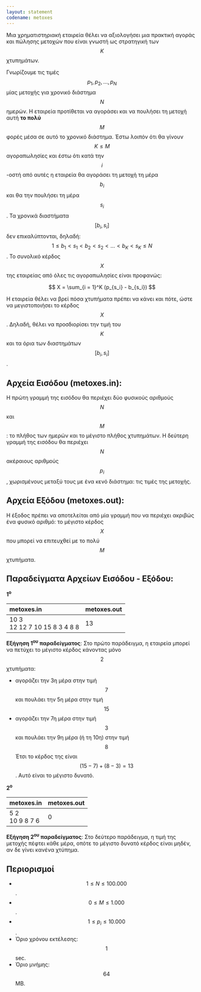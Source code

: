 ```yaml
---
layout: statement
codename: metoxes
---
```


Μια χρηματιστηριακή εταιρεία θέλει να αξιολογήσει μια πρακτική αγοράς και πώλησης μετοχών που είναι γνωστή ως στρατηγική των $$K$$ χτυπημάτων. 

Γνωρίζουμε τις τιμές $$p_1, p_2, \ldots, p_N$$ μίας μετοχής για χρονικό διάστημα $$N$$ ημερών. Η εταιρεία προτίθεται να αγοράσει και να πουλήσει τη μετοχή αυτή **το πολύ** $$M$$ φορές μέσα σε αυτό το χρονικό διάστημα. Έστω λοιπόν ότι θα γίνουν $$K \leq M$$ αγοραπωλησίες και έστω ότι κατά την $$i$$-οστή από αυτές η εταιρεία θα αγοράσει τη μετοχή τη μέρα $$b_i$$ και θα την πουλήσει τη μέρα $$s_i$$. Τα χρονικά διαστήματα $$[b_i, s_i]$$ δεν επικαλύπτονται, δηλαδή: $$1 \leq b_1 < s_1 < b_2 < s_2 < \ldots < b_K < s_K \leq N$$. Το συνολικό κέρδος $$X$$ της εταιρείας από όλες τις αγοραπωλησίες είναι προφανώς:

$$
X = \sum_{i = 1}^K (p_{s_i} - b_{s_i})
$$

Η εταιρεία θέλει να βρεί πόσα χτυπήματα πρέπει να κάνει και πότε, ώστε να μεγιστοποιήσει το κέρδος $$X$$. Δηλαδή, θέλει να προσδιορίσει την τιμή του $$K$$ και τα όρια των διαστημάτων $$[b_i, s_i]$$.

## Αρχεία Εισόδου (metoxes.in):

Η πρώτη γραμμή της εισόδου θα περιέχει δύο φυσικούς αριθμούς $$N$$ και $$M$$: το πλήθος των ημερών και το μέγιστο πλήθος χτυπημάτων. Η δεύτερη γραμμή της εισόδου θα περιέχει $$N$$ ακέραιους αριθμούς $$p_i$$, χωρισμένους μεταξύ τους με ένα κενό διάστημα: τις τιμές της μετοχής.

## Αρχεία Εξόδου (metoxes.out):

Η έξοδος πρέπει να αποτελείται από μία γραμμή που να περιέχει ακριβώς ένα φυσικό αριθμό: το μέγιστο κέρδος $$X$$ που μπορεί να επιτευχθεί με το πολύ $$M$$ χτυπήματα.

## Παραδείγματα Αρχείων Εισόδου - Εξόδου:

**1<sup>o</sup>**

| **metoxes.in**      | **metoxes.out** |
| :--- | :--- |
| 10 3<br>12 12 7 10 15 8 3 4 8 8 | 13 |


**Εξήγηση 1<sup>ου</sup> παραδείγματος**: Στο πρώτο παράδειγμα, η εταιρεία μπορεί να πετύχει το μέγιστο κέρδος κάνοντας μόνο $$2$$ χτυπήματα:
 - αγοράζει την 3η μέρα στην τιμή $$7$$ και πουλάει την 5η μέρα στην τιμή $$15$$
 - αγοράζει την 7η μέρα στην τιμή $$3$$ και πουλάει την 9η μέρα (ή τη 10η) στην τιμή $$8$$
Έτσι το κέρδος της είναι $$(15−7)+(8−3)=13$$. Αυτό είναι το μέγιστο δυνατό.

**2<sup>o</sup>**

| **metoxes.in**      | **metoxes.out** |
| :--- | :--- |
| 5 2<br>10 9 8 7 6 | 0 |

**Εξήγηση 2<sup>ου</sup> παραδείγματος**: Στο δεύτερο παράδειγμα, η τιμή της μετοχής πέφτει κάθε μέρα, οπότε το μέγιστο δυνατό κέρδος είναι μηδέν, αν δε γίνει κανένα χτύπημα.

## Περιορισμοί

 - $$1 \leq N \leq 100.000$$.
 - $$0 \leq M \leq 1.000$$.
 - $$1 \leq p_i \leq 10.000$$.
 - Όριο χρόνου εκτέλεσης: $$1$$ sec.
 - Όριο μνήμης: $$64$$ MB.
